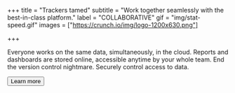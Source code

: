 +++
title = "Trackers tamed"
subtitle = "Work together seamlessly with the best-in-class platform."
label = "COLLABORATIVE"
gif = "img/stat-speed.gif"
images = ["https://crunch.io/img/logo-1200x630.png"]

+++

Everyone works on the same data, simultaneously, in the cloud. Reports and dashboards are stored online, accessible anytime by your whole team. End the version control nightmare. Securely control access to data.

<button type="button" class="btn btn-success" onclick="window.location.href='/request-demo'">Learn more</button>
